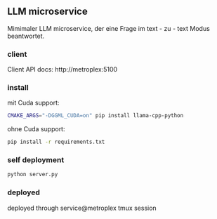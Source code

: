 
## LLM microservice

Mimimaler LLM microservice, der eine Frage im text - zu - text Modus beantwortet.

### client

Client API docs: http://metroplex:5100

### install

mit Cuda support:

```bash
CMAKE_ARGS="-DGGML_CUDA=on" pip install llama-cpp-python
```

ohne Cuda support:

```bash
pip install -r requirements.txt
```

### self deployment

```bash
python server.py
```

### deployed
deployed through service@metroplex tmux session